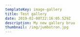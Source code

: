 ```yaml
---
templateKey: image-gallery
title: Test gallery
date: 2019-02-08T22:16:05.529Z
description: My new gallery bruu
thumbnail: /img/jumbotron.jpg
---
```


